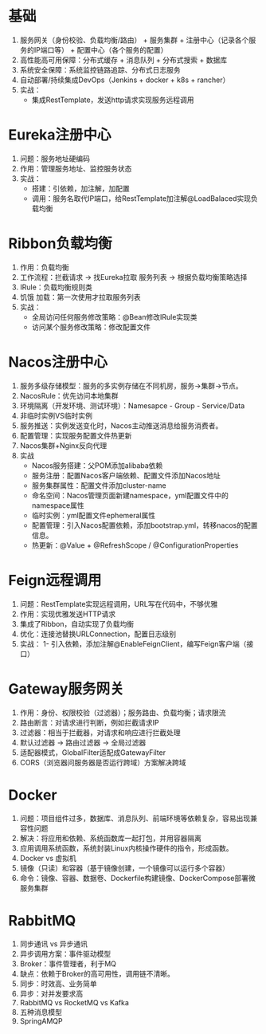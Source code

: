 # 基础
1. 服务网关（身份校验、负载均衡/路由） + 服务集群 + 注册中心（记录各个服务的IP端口等） + 配置中心（各个服务的配置）
2. 高性能高可用保障：分布式缓存 + 消息队列 + 分布式搜索 + 数据库
3. 系统安全保障：系统监控链路追踪、分布式日志服务
4. 自动部署/持续集成DevOps（Jenkins + docker + k8s + rancher）
5. 实战：
   - 集成RestTemplate，发送http请求实现服务远程调用

# Eureka注册中心
1. 问题：服务地址硬编码
2. 作用：管理服务地址、监控服务状态
3. 实战：
   - 搭建：引依赖，加注解，加配置
   - 调用：服务名取代IP端口，给RestTemplate加注解@LoadBalaced实现负载均衡

# Ribbon负载均衡
1. 作用：负载均衡
2. 工作流程：拦截请求 → 找Eureka拉取 服务列表 → 根据负载均衡策略选择
3. IRule：负载均衡规则类
4. 饥饿 加载：第一次使用才拉取服务列表
5. 实战：
   - 全局访问任何服务修改策略：@Bean修改IRule实现类
   - 访问某个服务修改策略：修改配置文件

# Nacos注册中心
1. 服务多级存储模型：服务的多实例存储在不同机房，服务→集群→节点。
2. NacosRule：优先访问本地集群
3. 环境隔离（开发环境、测试环境）：Namesapce - Group - Service/Data
4. 非临时实例VS临时实例
5. 服务推送：实例发送变化时，Nacos主动推送消息给服务消费者。
6. 配置管理：实现服务配置文件热更新
7. Nacos集群+Nginx反向代理
8. 实战
   - Nacos服务搭建：父POM添加alibaba依赖
   - 服务注册：配置Nacos客户端依赖、配置文件添加Nacos地址
   - 服务集群属性：配置文件添加cluster-name
   - 命名空间：Nacos管理页面新建namespace，yml配置文件中的namespace属性 
   - 临时实例：yml配置文件ephemeral属性
   - 配置管理：引入Nacos配置依赖，添加bootstrap.yml，转移nacos的配置信息。
   - 热更新：@Value + @RefreshScope / @ConfigurationProperties

# Feign远程调用
1. 问题：RestTemplate实现远程调用，URL写在代码中，不够优雅
2. 作用：实现优雅发送HTTP请求
3. 集成了Ribbon，自动实现了负载均衡
4. 优化：连接池替换URLConnection，配置日志级别
5. 实战：
   1- 引入依赖，添加注解@EnableFeignClient，编写Feign客户端（接口）

# Gateway服务网关
1. 作用：身份、权限校验（过滤器）；服务路由、负载均衡；请求限流
2. 路由断言：对请求进行判断，例如拦截请求IP
3. 过滤器：相当于拦截器，对请求和响应进行拦截处理
4. 默认过滤器 → 路由过滤器 →  全局过滤器
5. 适配器模式，GlobalFilter适配成GatewayFilter
6. CORS（浏览器问服务器是否运行跨域）方案解决跨域

# Docker
1. 问题：项目组件过多，数据库、消息队列、前端环境等依赖复杂，容易出现兼容性问题
2. 解决：将应用和依赖、系统函数库一起打包，并用容器隔离
3. 应用调用系统函数，系统封装Linux内核操作硬件的指令，形成函数。
4. Docker vs 虚拟机
5. 镜像（只读）和容器（基于镜像创建，一个镜像可以运行多个容器）
6. 命令：镜像、容器、数据卷、Dockerfile构建镜像、DockerCompose部署微服务集群

# RabbitMQ
1. 同步通讯 vs 异步通讯
2. 异步调用方案：事件驱动模型
3. Broker：事件管理者，利于MQ
4. 缺点：依赖于Broker的高可用性，调用链不清晰。
5. 同步：时效高、业务简单
6. 异步：对并发要求高
7. RabbitMQ vs RocketMQ vs Kafka
8. 五种消息模型
9. SpringAMQP